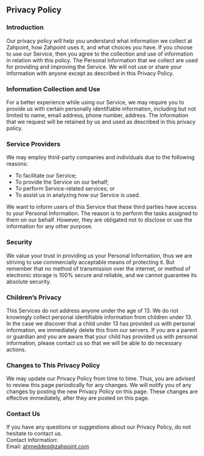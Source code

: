 Privacy Policy  
----------------

### Introduction  
Our privacy policy will help you understand what information we collect at Zahpoint, how Zahpoint uses it, and what choices you have.
If you choose to use our Service, then you agree to the collection and use of information in relation with this policy. 
The Personal Information that we collect are used for providing and improving the Service. 
We will not use or share your information with anyone except as described in this Privacy Policy.  

### Information Collection and Use  
For a better experience while using our Service, we may require you to provide us with certain personally identifiable information, 
including but not limited to name, email address, phone number, address. The information that we request will be retained by us and used as described in this privacy policy.  


### Service Providers  
We may employ third-party companies and individuals due to the following reasons:  
* To facilitate our Service;
* To provide the Service on our behalf;
* To perform Service-related services; or
* To assist us in analyzing how our Service is used.  

We want to inform users of this Service that these third parties have access to your Personal Information. 
The reason is to perform the tasks assigned to them on our behalf. However, they are obligated not to disclose or use the information for any other purpose.  

### Security  
We value your trust in providing us your Personal Information, thus we are striving to use commercially acceptable means of protecting it.
But remember that no method of transmission over  the internet, or method of electronic storage is 100% secure and reliable, and we cannot guarantee its absolute security.  

### Children’s Privacy  
This Services do not address anyone under the age of 13. We do not knowingly collect personal identifiable information from children under 13. 
In the case we discover that a child under 13 has provided us with personal information, we immediately delete this from our servers. 
If you  are  a  parent  or  guardian and you are aware that your child has provided us with personal information, please contact us so that we will be able to do necessary actions.  

### Changes to This Privacy Policy  
We may update our Privacy Policy from time to time. Thus, you are advised to review this page periodically for any changes.
We will notify you of any changes by posting the new Privacy Policy on this page. These changes are effective immediately, after they are posted on this page.  

### Contact Us  
If you have any questions or suggestions about our Privacy Policy, do not hesitate to contact us.  
Contact Information:  
Email: ahmeddeq@zahpoint.com
